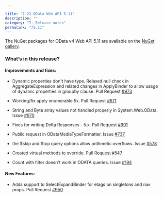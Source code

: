 ```yaml
---

title: "7.21 OData Web API 5.11"
description: ""
category: "7. Release notes"
permalink: "/5.11"
---
```


The NuGet packages for OData v4 Web API 5.11 are available on the [NuGet gallery](https://www.nuget.org/packages/Microsoft.AspNet.OData/).

### What’s in this release?

#### Improvements and fixes:
* Dynamic properties don't have type. Relaxed null check in AggregateExpression and related changes in ApplyBinder to allow usage of dynamic properties in groupby clause. Pull Request [#973](https://github.com/OData/WebApi/pull/973)

* Working/fix apply enumerable.5x. Pull Request [#971](https://github.com/OData/WebApi/pull/971)

* String and Byte array values not handled properly in System.Web.OData. Issue [#970](https://github.com/OData/WebApi/issues/970) 

* Fixes for writing Delta Responses - 5.x. Pull Request [#901](https://github.com/OData/WebApi/pull/901)

* Public request in ODataMediaTypeFormatter. Issue [#737](https://github.com/OData/WebApi/issues/737)

* the $skip and $top query options allow arithmetic overflows. Issue [#578](https://github.com/OData/WebApi/issues/578)

* Created virtual methods to override. Pull Request [#547](https://github.com/OData/WebApi/pull/547)

* Count with filter doesn't work in ODATA queries. Issue [#194](https://github.com/OData/WebApi/issues/194)

#### New Features:
 * Adds support to SelectExpandBinder for etags on singletons and nav props. Pull Request [#950](https://github.com/OData/WebApi/pull/950)
